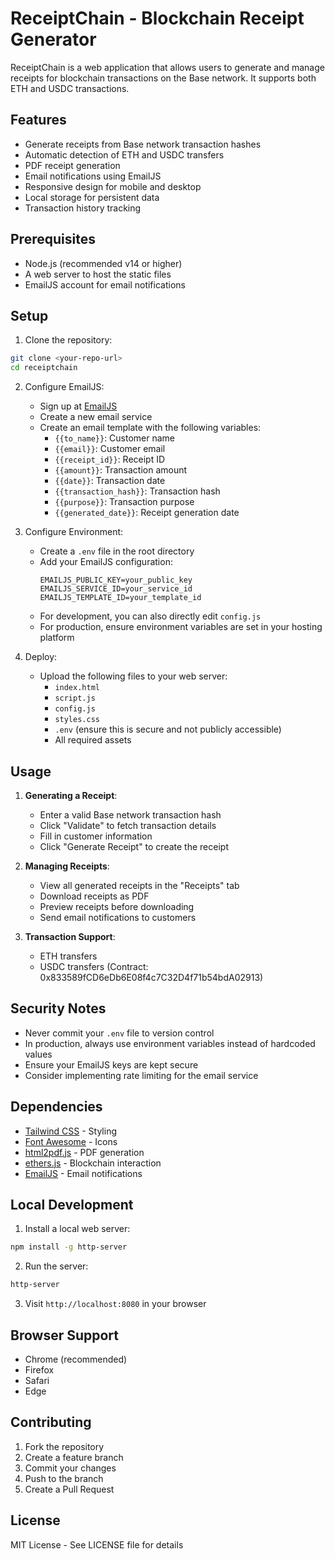 # ReceiptChain - Blockchain Receipt Generator

ReceiptChain is a web application that allows users to generate and manage receipts for blockchain transactions on the Base network. It supports both ETH and USDC transactions.

## Features

- Generate receipts from Base network transaction hashes
- Automatic detection of ETH and USDC transfers
- PDF receipt generation
- Email notifications using EmailJS
- Responsive design for mobile and desktop
- Local storage for persistent data
- Transaction history tracking

## Prerequisites

- Node.js (recommended v14 or higher)
- A web server to host the static files
- EmailJS account for email notifications

## Setup

1. Clone the repository:
```bash
git clone <your-repo-url>
cd receiptchain
```

2. Configure EmailJS:
   - Sign up at [EmailJS](https://www.emailjs.com/)
   - Create a new email service
   - Create an email template with the following variables:
     - `{{to_name}}`: Customer name
     - `{{email}}`: Customer email
     - `{{receipt_id}}`: Receipt ID
     - `{{amount}}`: Transaction amount
     - `{{date}}`: Transaction date
     - `{{transaction_hash}}`: Transaction hash
     - `{{purpose}}`: Transaction purpose
     - `{{generated_date}}`: Receipt generation date

3. Configure Environment:
   - Create a `.env` file in the root directory
   - Add your EmailJS configuration:
     ```
     EMAILJS_PUBLIC_KEY=your_public_key
     EMAILJS_SERVICE_ID=your_service_id
     EMAILJS_TEMPLATE_ID=your_template_id
     ```
   - For development, you can also directly edit `config.js`
   - For production, ensure environment variables are set in your hosting platform

4. Deploy:
   - Upload the following files to your web server:
     - `index.html`
     - `script.js`
     - `config.js`
     - `styles.css`
     - `.env` (ensure this is secure and not publicly accessible)
     - All required assets

## Usage

1. **Generating a Receipt**:
   - Enter a valid Base network transaction hash
   - Click "Validate" to fetch transaction details
   - Fill in customer information
   - Click "Generate Receipt" to create the receipt

2. **Managing Receipts**:
   - View all generated receipts in the "Receipts" tab
   - Download receipts as PDF
   - Preview receipts before downloading
   - Send email notifications to customers

3. **Transaction Support**:
   - ETH transfers
   - USDC transfers (Contract: 0x833589fCD6eDb6E08f4c7C32D4f71b54bdA02913)

## Security Notes

- Never commit your `.env` file to version control
- In production, always use environment variables instead of hardcoded values
- Ensure your EmailJS keys are kept secure
- Consider implementing rate limiting for the email service

## Dependencies

- [Tailwind CSS](https://tailwindcss.com/) - Styling
- [Font Awesome](https://fontawesome.com/) - Icons
- [html2pdf.js](https://ekoopmans.github.io/html2pdf.js/) - PDF generation
- [ethers.js](https://docs.ethers.org/v5/) - Blockchain interaction
- [EmailJS](https://www.emailjs.com/) - Email notifications

## Local Development

1. Install a local web server:
```bash
npm install -g http-server
```

2. Run the server:
```bash
http-server
```

3. Visit `http://localhost:8080` in your browser

## Browser Support

- Chrome (recommended)
- Firefox
- Safari
- Edge

## Contributing

1. Fork the repository
2. Create a feature branch
3. Commit your changes
4. Push to the branch
5. Create a Pull Request

## License

MIT License - See LICENSE file for details 